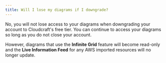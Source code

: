 ```yaml
---
title: Will I lose my diagrams if I downgrade?
---
```


No, you will not lose access to your diagrams when downgrading your account to Cloudcraft's free tier. You can continue to access your diagrams so long as you do not close your account.

However, diagrams that use the **Infinite Grid** feature will become read-only and the **Live Information Feed** for any AWS imported resources will no longer update.
